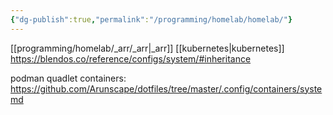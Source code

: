 ```yaml
---
{"dg-publish":true,"permalink":"/programming/homelab/homelab/"}
---
```


[[programming/homelab/_arr/_arr\|_arr]]
[[kubernetes\|kubernetes]]
https://blendos.co/reference/configs/system/#inheritance


podman quadlet containers:
https://github.com/Arunscape/dotfiles/tree/master/.config/containers/systemd